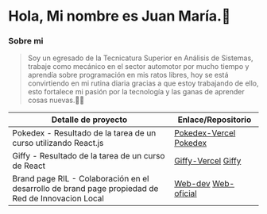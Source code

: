 # Hola, Mi nombre es Juan María.👋

### Sobre mi
> Soy un egresado de la Tecnicatura Superior en Análisis de Sistemas, trabaje como mecánico en el sector automotor por mucho tiempo y aprendía sobre programación en mis ratos libres, hoy se está convirtiendo en mi rutina diaria gracias a que estoy trabajando de ello, esto fortalece mi pasión por la tecnología y las ganas de aprender cosas nuevas.🧑‍💻

| Detalle de proyecto | Enlace/Repositorio |
| ------------- | ------------- |
| Pokedex - Resultado de la tarea de un curso utilizando React.js  |[Pokedex-Vercel](https://pokedex-in-react.vercel.app/)  [Pokedex](https://github.com/JuuanmaSR/Pokedex-in-React)  |
| Giffy - Resultado de la tarea de un curso de React  |[Giffy-Vercel](https://giffy-project.vercel.app/)  [Giffy](https://github.com/JuuanmaSR/giffy-project)  |
| Brand page RIL - Colaboración en el desarrollo de brand page propiedad de Red de Innovacion Local  |[Web-dev](https://dev-redinnovacionlocal.netlify.app/) [Web-oficial](https://www.redinnovacionlocal.org/)|

